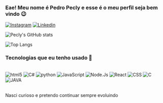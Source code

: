 

### Eae! Meu nome é Pedro Pecly e esse é o meu perfil seja bem vindo 😉

[![Instagram](https://img.shields.io/badge/Instagram-E4405F?style=for-the-badge&logo=instagram&logoColor=white)](https://www.instagram.com/pedropecly_/)
[![Linkedin](https://img.shields.io/badge/LinkedIn-0077B5?style=for-the-badge&logo=linkedin&logoColor=white)](https://www.linkedin.com/in/pedro-pecly-096277308/)

![Pecly's GitHub stats](https://github-readme-stats.vercel.app/api?username=pedroPecly&show_icons=true&theme=dracula)

![Top Langs](https://github-readme-stats.vercel.app/api/top-langs/?username=pedroPecly&layout=compact&theme=dracula)


### Tecnologias que eu tenho usado 🤙

<div style="display: inline_block"><br/>
    <img align="center" alt="html5" src="https://img.shields.io/badge/HTML5-E34F26?style=for-the-badge&logo=html5&logoColor=white"> 
    <img align="center" alt="C#" src="https://img.shields.io/badge/C%23-239120?style=for-the-badge&logo=c-sharp&logoColor=white"> 
    <img align="center" alt="python" src="https://img.shields.io/badge/Python-3776AB?style=for-the-badge&logo=python&logoColor=white"> 
    <img align="center" alt="JavaScript" src="https://img.shields.io/badge/JavaScript-F7DF1E?style=for-the-badge&logo=javascript&logoColor=black"> 
    <img align="center" alt="Node.Js" src="https://img.shields.io/badge/Node.js-43853D?style=for-the-badge&logo=node.js&logoColor=white"> 
    <img align="center" alt="React" src="https://img.shields.io/badge/React-20232A?style=for-the-badge&logo=react&logoColor=61DAFB">
    <img align="center" alt="CSS" src="https://img.shields.io/badge/CSS3-1572B6?style=for-the-badge&logo=css3&logoColor=white"> 
    <img align="center" alt="C" src="https://img.shields.io/badge/C-00599C?style=for-the-badge&logo=c&logoColor=white">
    <img align="center" alt="JAVA" src="https://img.shields.io/badge/Java-ED8B00?style=for-the-badge&logo=openjdk&logoColor=white">
    
</div><br/>

Nasci curioso e pretendo continuar sempre evoluindo

